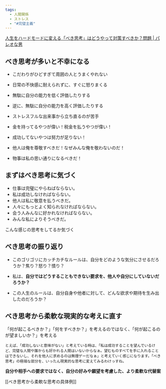 ```yaml
---
tags:
  - 人間関係
  - ストレス
  - "#完璧主義"
---
```

[人生をハードモードに変える「べき思考」はどうやって対策すべきか？問題 | パレオな男](https://yuchrszk.blogspot.com/2024/02/blog-post_24.html)
## べき思考が多いと不幸になる
- こだわりがひどすぎて周囲の人とうまくやれない  
- 日常の不快感に耐えられずに、すぐに怒りまくる

- 無駄に自分の能力を低く評価したりする

- 逆に、無駄に自分の能力を高く評価したりする

- ストレスフルな出来事から立ち直るのが苦手

- 金を持ってるやつが偉い！税金を払うやつが偉い！
- 成功してないやつは努力が足りない！
- 他人は俺を尊敬すべきだ！なぜみんな俺を敬わないのだ！
- 物事は私の思い通りになるべきだ！

## まずはべき思考に気づく
- 仕事は完璧にやらねばならない。
- 私は成功しなければならない。
- 他人は私に敬意を払うべきだ。
- 人々にもっとよく知られなければならない。
- 会う人みんなに好かれなければならない。
- みんな私によりそうべきだ。

こんな感じの思考をしてるか気づく 
## べき思考の振り返り
- このゴリゴリにカッチカチなルールは、自分をどのような気分にさせるだろうか？焦り？怒り？憤り？

- 私は、**自分ではどうすることもできない要求を、他人や自分にしていないだろうか？**

- この人生のルールは、自分自身や他者に対して、どんな欲求や期待を生み出したのだろうか？

## べき思考から柔軟な現実的な考えに直す
「何が起こるべきか？」「何をすべきか？」を考えるのではなく、「何が起こるのが望ましいか？」を考える


```
とえば、「成功しないと意味がない」と考えている時は、「私は成功することを望んでいるけど、完璧な人間や誰からも好かれる人間はいないからなぁ。望むものすべてを手に入れることはできないし、それを他人に求めるのは無理ゲーだなぁ」と考えていく感じになります。「べき思考」の極端な部分を、いったん現実的な思考に変えてみるわけっすね。
```
**自分や相手への要求ではなく、自分の好みや願望を考慮した、より柔軟な代替案**

[[べき思考から柔軟な思考の具体例]]

